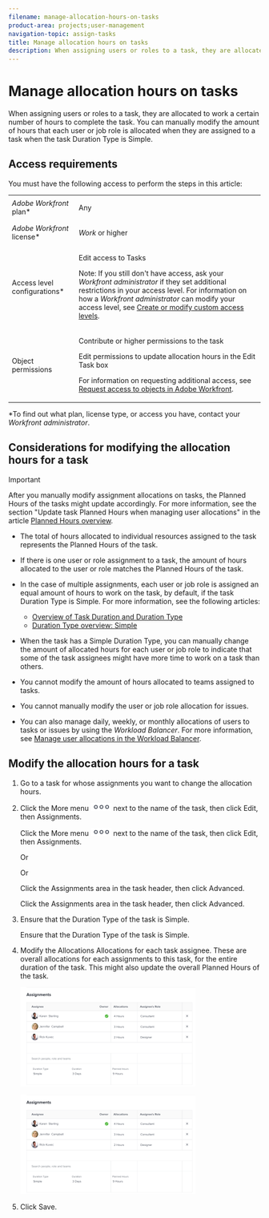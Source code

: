 ```yaml
---
filename: manage-allocation-hours-on-tasks
product-area: projects;user-management
navigation-topic: assign-tasks
title: Manage allocation hours on tasks
description: When assigning users or roles to a task, they are allocated to work a certain number of hours to complete the task. You can manually modify the amount of hours that each user or job role is allocated when they are assigned to a task when the task Duration Type is Simple.
---
```


# Manage allocation hours on tasks

When assigning users or roles to a task, they are allocated to work a certain number of hours to complete the task. You can manually modify the amount of hours that each user or job role is allocated when they are assigned to a task when the task&nbsp;Duration&nbsp;Type is Simple.

## Access requirements

You must have the following access to perform the steps in this article:

<table cellspacing="0"> 
 <col> 
 <col> 
 <tbody> 
  <tr> 
   <td role="rowheader"><em>Adobe Workfront</em> plan*</td> 
   <td> <p>Any</p> </td> 
  </tr> 
  <tr> 
   <td role="rowheader"><em>Adobe Workfront</em> license*</td> 
   <td> <p><em>Work</em> or higher</p> </td> 
  </tr> 
  <tr> 
   <td role="rowheader">Access level configurations*</td> 
   <td> <p>Edit access to Tasks</p> <p>Note: If you still don't have access, ask your <em>Workfront administrator</em> if they set additional restrictions in your access level. For information on how a <em>Workfront administrator</em> can modify your access level, see <a href="../../../administration-and-setup/add-users/configure-and-grant-access/create-modify-access-levels.md" class="MCXref xref">Create or modify custom access levels</a>.</p> </td> 
  </tr> 
  <tr> 
   <td role="rowheader">Object permissions</td> 
   <td> <p>Contribute or higher permissions to the task</p> <p>Edit permissions to update allocation hours in the Edit Task box</p> <p>For information on requesting additional access, see <a href="../../../workfront-basics/grant-and-request-access-to-objects/request-access.md" class="MCXref xref">Request access to objects in Adobe Workfront</a>.</p> </td> 
  </tr> 
 </tbody> 
</table>

&#42;To find out what plan, license type, or access you have, contact your *Workfront administrator*.

## Considerations for modifying the allocation hours for a task

>[!IMPORTANT]
>
>After you manually modify assignment allocations on tasks, the Planned Hours of the tasks might update accordingly. For more information, see the section "Update task Planned Hours when managing user allocations" in the article [Planned Hours overview](../../../manage-work/tasks/task-information/planned-hours.md).

* The total of hours allocated to individual resources assigned to the task represents the Planned Hours of the task. 
* If there is one user or role assignment to a task, the amount of hours allocated to the user or role matches the Planned Hours of the task.
* In the case of multiple assignments, each user or job role is assigned an equal amount of hours to work on the task, by default, if the task Duration Type is Simple. For more information, see the following articles:

  * [Overview of Task Duration and Duration Type](../../../manage-work/tasks/taskdurtn/task-duration-and-duration-type.md) 
  * [Duration Type overview: Simple](../../../manage-work/tasks/taskdurtn/simple-duration-type.md)

* When the task has a Simple Duration&nbsp;Type, you can manually change the amount of allocated hours for each user or job role to indicate that some of the task assignees might have more time to work on a task than others. 
* You cannot modify the amount of hours allocated to teams assigned to tasks.
* You cannot manually modify the user or job role allocation for issues. 
* You can also manage daily, weekly, or monthly allocations of users to tasks or issues by using the *Workload Balancer*. For more information, see [Manage user allocations in the Workload Balancer](../../../resource-mgmt/workload-balancer/manage-user-allocations-workload-balancer.md).

## Modify the allocation hours for a task

<ol> 
 <li value="1">Go to a task for whose assignments you want to change the allocation hours.</li> 
 <li value="2"> <draft-comment>
   <p data-mc-conditions="QuicksilverOrClassic.Quicksilver">Click the <span class="bold">More</span> menu <img src="assets/qs-more-icon-on-an-object.png"> next to the name of the task, then click <span class="bold">Edit</span>, then <span class="bold">Assignments</span>.</p>
  </draft-comment><p data-mc-conditions="QuicksilverOrClassic.Quicksilver">Click the <span class="bold">More</span> menu <img src="assets/qs-more-icon-on-an-object.png"> next to the name of the task, then click <span class="bold">Edit</span>, then <span class="bold">Assignments</span>.</p> <draft-comment>
   <p data-mc-conditions="QuicksilverOrClassic.Quicksilver">Or</p>
  </draft-comment><p data-mc-conditions="QuicksilverOrClassic.Quicksilver">Or</p> <draft-comment>
   <p data-mc-conditions="QuicksilverOrClassic.Quicksilver">Click the <span class="bold">Assignments</span> area in the task header, then click&nbsp;<span class="bold">Advanced</span>.</p>
  </draft-comment><p data-mc-conditions="QuicksilverOrClassic.Quicksilver">Click the <span class="bold">Assignments</span> area in the task header, then click&nbsp;<span class="bold">Advanced</span>.</p> </li> 
 <li value="3"> <draft-comment>
   <p data-mc-conditions="QuicksilverOrClassic.Quicksilver">Ensure that the <span class="bold">Duration&nbsp;Type</span> of the task is <span class="bold">Simple</span>.</p>
  </draft-comment><p data-mc-conditions="QuicksilverOrClassic.Quicksilver">Ensure that the <span class="bold">Duration&nbsp;Type</span> of the task is <span class="bold">Simple</span>.</p> </li> 
 <li value="4"> <p>Modify the <draft-comment>
    <span class="bold" data-mc-conditions="QuicksilverOrClassic.Quicksilver">Allocations</span>
   </draft-comment><span class="bold" data-mc-conditions="QuicksilverOrClassic.Quicksilver">Allocations</span> for each task assignee. These are overall allocations for each assignments to this task, for the entire duration of the task. This might also update the overall Planned Hours of the task. </p> <draft-comment>
   <p data-mc-conditions="QuicksilverOrClassic.Quicksilver"> <img src="assets/advanced-assignments-simple-duration-multiple-resources-nwe-350x198.png" style="width: 350;height: 198;"> </p>
  </draft-comment><p data-mc-conditions="QuicksilverOrClassic.Quicksilver"> <img src="assets/advanced-assignments-simple-duration-multiple-resources-nwe-350x198.png" style="width: 350;height: 198;"> </p> </li> 
 <li value="5">Click <span class="bold">Save</span>.</li> 
</ol>

